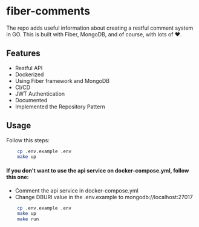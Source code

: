 # fiber-comments
The repo adds useful information about creating a restful comment system in GO. This is built with ️Fiber, MongoDB, and of course, with lots of :heart:.

## Features
- Restful API
- Dockerized
- Using Fiber framework and MongoDB
- CI/CD
- JWT Authentication
- Documented
- Implemented the Repository Pattern

## Usage
Follow this steps:
```bash
    cp .env.example .env
    make up
```
#### If you don't want to use the api service on docker-compose.yml, follow this one:
- Comment the api service in docker-compose.yml
- Change DBURI value in the .env.example to mongodb://localhost:27017

```bash
    cp .env.example .env
    make up
    make run
```
